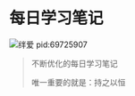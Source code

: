 # 每日学习笔记

![绊爱 pid:69725907](https://keyai.oss-cn-beijing.aliyuncs.com/img/69725907_p0.png)

> 不断优化的每日学习笔记
>
> 唯一重要的就是：持之以恒